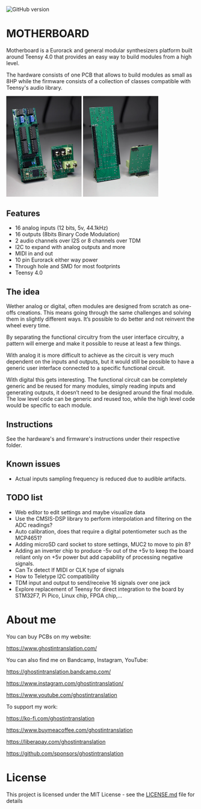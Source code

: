 ![GitHub version](https://img.shields.io/github/v/release/ghostintranslation/motherboard.svg?include_prereleases)

# MOTHERBOARD

Motherboard is a Eurorack and general modular synthesizers platform built around Teensy 4.0 that provides an easy way to build modules from a high level. 

The hardware consists of one PCB that allows to build modules as small as 8HP while the firmware consists of a collection of classes compatible with Teensy's audio library.

<img src="./hardware/motherboard-1.WEBP" width="200px"/> <img src="./hardware/motherboard-2.WEBP" width="200px"/>

## Features

* 16 analog inputs (12 bits, 5v, 44.1kHz)
* 16 outputs (8bits Binary Code Modulation)
* 2 audio channels over I2S or 8 channels over TDM
* I2C to expand with analog outputs and more
* MIDI in and out
* 10 pin Eurorack either way power
* Through hole and SMD for most footprints
* Teensy 4.0

## The idea

Wether analog or digital, often modules are designed from scratch as one-offs creations. This means going through the same challenges and solving them in slightly different ways. It’s possible to do better and not reinvent the wheel every time. 

By separating the functional circuitry from the user interface circuitry, a pattern will emerge and make it possible to reuse at least a few things. 

With analog it is more difficult to achieve as the circuit is very much dependent on the inputs and outputs, but it would still be possible to have a generic user interface connected to a specific functional circuit. 

With digital this gets interesting. The functional circuit can be completely generic and be reused for many modules, simply reading inputs and generating outputs, it doesn’t need to be designed around the final module. The low level code can be generic and reused too, while the high level code would be specific to each module.


## Instructions

See the hardware's and firmware's instructions under their respective folder.

## Known issues

- Actual inputs sampling frequency is reduced due to audible artifacts.


## TODO list

- Web editor to edit settings and maybe visualize data
- Use the CMSIS-DSP library to perform interpolation and filtering on the ADC readings?
- Auto calibration, does that require a digital potentiometer such as the MCP4651?
- Adding microSD card socket to store settings, MUC2 to move to pin 8?
- Adding an inverter chip to produce -5v out of the +5v to keep the board reliant only on +5v power but add capability of processing negative signals.
- Can Tx detect If MIDI or CLK type of signals
- How to Teletype I2C compatibility
- TDM input and output to send/receive 16 signals over one jack
- Explore replacement of Teensy for direct integration to the board by STM32F7, Pi Pico, Linux chip, FPGA chip,...


# About me

You can buy PCBs on my website:

https://www.ghostintranslation.com/

You can also find me on Bandcamp, Instagram, YouTube:

https://ghostintranslation.bandcamp.com/

https://www.instagram.com/ghostintranslation/

https://www.youtube.com/ghostintranslation

To support my work:

https://ko-fi.com/ghostintranslation

https://www.buymeacoffee.com/ghostintranslation

https://liberapay.com/ghostintranslation

https://github.com/sponsors/ghostintranslation

# License

This project is licensed under the MIT License - see the [LICENSE.md](LICENSE.md) file for details